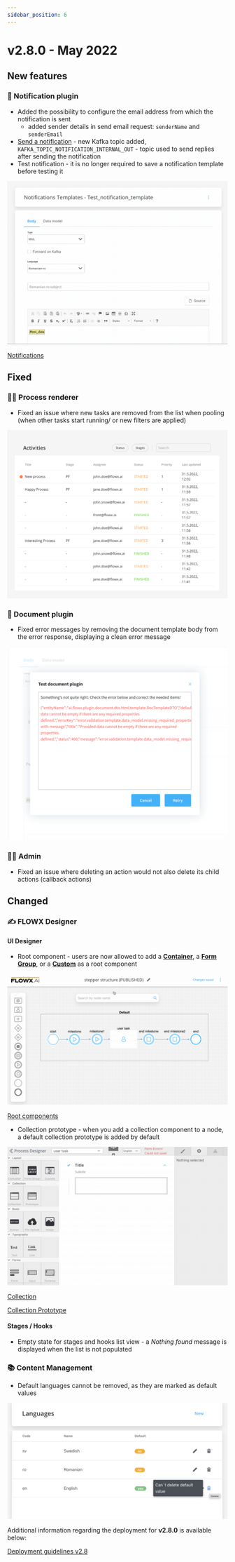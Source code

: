 ```yaml
---
sidebar_position: 6
---
```


# v2.8.0 - May 2022

## **New features**

### :envelope_with_arrow: Notification plugin

* Added the possibility to configure the email address from which the notification is sent&#x20;
  * added sender details in send email request: `senderName` and `senderEmail`
* [Send a notification](../../../plugins/custom-plugins/notifications/using-the-plugin/send-a-notification.md) - new Kafka topic added, `KAFKA_TOPIC_NOTIFICATION_INTERNAL_OUT` -  topic used to send replies after sending the notification
* Test notification - it is no longer required to save a notification template before testing it

![](../img/release280_notif.gif)

[Notifications](../../../plugins/custom-plugins/notifications/)


## **Fixed**

### 🤹‍♀️ Process renderer

* Fixed an issue where new tasks are removed from the list when pooling (when other tasks start running/ or new filters are applied)

![](../img/release280_task_pooling.png)

### :page_facing_up: Document plugin

* Fixed error messages by removing the document template body from the error response, displaying a clean error message

![](../img/release280_test_doc.png)

### 👩‍🏭 Admin

* Fixed an issue where deleting an action would not also delete its child actions (callback actions)

## **Changed**

### :writing_hand: FLOWX **Designer**&#x20;

#### **UI Designer**

* Root component - users are now allowed to add a [**Container**](../../../flowx-elements/configure-a-template-config-element/component-types/root-components/container), a [**Form Group**](../../../flowx-elements/configure-a-template-config-element/component-types/root-components/form-group), or a [**Custom**](../../../flowx-elements/configure-a-template-config-element/component-types/root-components/custom) as a root component

![Root component](../img/release280_root_comp.gif)

[Root components](../../../flowx-elements/configure-a-template-config-element/component-types/root-components/)


* Collection prototype - when you add a collection component to a node, a default collection prototype is added by default

![Collection prototype](../img/release280_coll_prot.gif)

[Collection](../../../flowx-elements/configure-a-template-config-element/component-types/collection/)

[Collection Prototype](../../../flowx-elements/configure-a-template-config-element/component-types/collection/collection-prototype)

#### Stages / Hooks

* Empty state for stages and hooks list view - a _Nothing found_ message is displayed when the list is not populated

### :books: Content Management

* Default languages cannot be removed, as they are marked as default values

![](../img/release280_cms.png)

Additional information regarding the deployment for **v2.8.0** is available below:

[Deployment guidelines v2.8](deployment-guidelines-v2.8)

